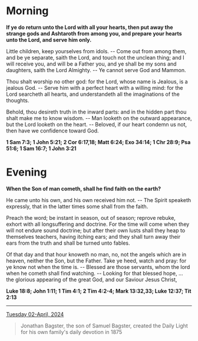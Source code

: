 # Morning

**If ye do return unto the Lord with all your hearts, then put away the strange gods and Ashtaroth from among you, and prepare your hearts unto the Lord, and serve him only.**
 
Little children, keep yourselves from idols. -- Come out from among them, and be ye separate, saith the Lord, and touch not the unclean thing; and I will receive you, and will be a Father you, and ye shall be my sons and daughters, saith the Lord Almighty. -- Ye cannot serve God and Mammon.
 
Thou shalt worship no other god: for the Lord, whose name is Jealous, is a jealous God. -- Serve him with a perfect heart with a willing mind: for the Lord searcheth all hearts, and understandeth all the imaginations of the thoughts.
 
Behold, thou desireth truth in the inward parts: and in the hidden part thou shalt make me to know wisdom. -- Man looketh on the outward appearance, but the Lord looketh on the heart. -- Beloved, if our heart condemn us not, then have we confidence toward God.  

**1 Sam 7:3; 1 John 5:21; 2 Cor 6:17,18; Matt 6:24; Exo 34:14; 1 Chr 28:9; Psa 51:6; 1 Sam 16:7; 1 John 3:21**

# Evening

**When the Son of man cometh, shall he find faith on the earth?**
 
He came unto his own, and his own received him not. -- The Spirit speaketh expressly, that in the latter times some shall from the faith.
 
Preach the word; be instant in season, out of season; reprove rebuke, exhort with all longsuffering and doctrine. For the time will come when they will not endure sound doctrine; but after their own lusts shall they heap to themselves teachers, having itching ears; and they shall turn away their ears from the truth and shall be turned unto fables.
 
Of that day and that hour knoweth no man, no, not the angels which are in heaven, neither the Son, but the Father. Take ye heed, watch and pray: for ye know not when the time is. -- Blessed are those servants, whom the lord when he cometh shall find watching. -- Looking for that blessed hope, ... the glorious appearing of the great God, and our Saviour Jesus Christ,  

**Luke 18:8; John 1:11; 1 Tim 4:1; 2 Tim 4:2-4; Mark 13:32,33; Luke 12:37; Tit 2:13**

---

[Tuesday 02-April, 2024](https://t.me/s/daily_light)

> Jonathan Bagster, the son of Samuel Bagster, created the Daily Light for his own family's daily devotion in 1875

